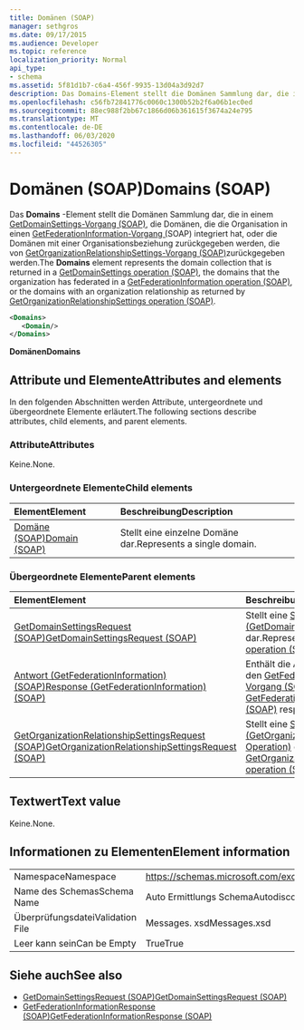 ```yaml
---
title: Domänen (SOAP)
manager: sethgros
ms.date: 09/17/2015
ms.audience: Developer
ms.topic: reference
localization_priority: Normal
api_type:
- schema
ms.assetid: 5f81d1b7-c6a4-456f-9935-13d04a3d92d7
description: Das Domains-Element stellt die Domänen Sammlung dar, die in einem GetDomainSettings-Vorgang (SOAP), die Domänen, die die Organisation in einen GetFederationInformation-Vorgang (SOAP) integriert hat, oder die Domänen mit einer Organisationsbeziehung zurückgegeben werden, die von GetOrganizationRelationshipSettings-Vorgang (SOAP) zurückgegeben werden.
ms.openlocfilehash: c56fb72841776c0060c1300b52b2f6a06b1ec0ed
ms.sourcegitcommit: 88ec988f2bb67c1866d06b361615f3674a24e795
ms.translationtype: MT
ms.contentlocale: de-DE
ms.lasthandoff: 06/03/2020
ms.locfileid: "44526305"
---
```

# <a name="domains-soap"></a><span data-ttu-id="d93ff-103">Domänen (SOAP)</span><span class="sxs-lookup"><span data-stu-id="d93ff-103">Domains (SOAP)</span></span>

<span data-ttu-id="d93ff-104">Das **Domains** -Element stellt die Domänen Sammlung dar, die in einem [GetDomainSettings-Vorgang (SOAP)](getdomainsettings-operation-soap.md), die Domänen, die die Organisation in einen [GetFederationInformation-Vorgang (](getfederationinformation-operation-soap.md)SOAP) integriert hat, oder die Domänen mit einer Organisationsbeziehung zurückgegeben werden, die von [GetOrganizationRelationshipSettings-Vorgang (SOAP)](getorganizationrelationshipsettings-operation-soap.md)zurückgegeben werden.</span><span class="sxs-lookup"><span data-stu-id="d93ff-104">The **Domains** element represents the domain collection that is returned in a [GetDomainSettings operation (SOAP)](getdomainsettings-operation-soap.md), the domains that the organization has federated in a [GetFederationInformation operation (SOAP)](getfederationinformation-operation-soap.md), or the domains with an organization relationship as returned by [GetOrganizationRelationshipSettings operation (SOAP)](getorganizationrelationshipsettings-operation-soap.md).</span></span>
  
```XML
<Domains>
   <Domain/>
</Domains>
```

 <span data-ttu-id="d93ff-105">**Domänen**</span><span class="sxs-lookup"><span data-stu-id="d93ff-105">**Domains**</span></span>
## <a name="attributes-and-elements"></a><span data-ttu-id="d93ff-106">Attribute und Elemente</span><span class="sxs-lookup"><span data-stu-id="d93ff-106">Attributes and elements</span></span>

<span data-ttu-id="d93ff-107">In den folgenden Abschnitten werden Attribute, untergeordnete und übergeordnete Elemente erläutert.</span><span class="sxs-lookup"><span data-stu-id="d93ff-107">The following sections describe attributes, child elements, and parent elements.</span></span>
  
### <a name="attributes"></a><span data-ttu-id="d93ff-108">Attribute</span><span class="sxs-lookup"><span data-stu-id="d93ff-108">Attributes</span></span>

<span data-ttu-id="d93ff-109">Keine.</span><span class="sxs-lookup"><span data-stu-id="d93ff-109">None.</span></span>
  
### <a name="child-elements"></a><span data-ttu-id="d93ff-110">Untergeordnete Elemente</span><span class="sxs-lookup"><span data-stu-id="d93ff-110">Child elements</span></span>

|<span data-ttu-id="d93ff-111">**Element**</span><span class="sxs-lookup"><span data-stu-id="d93ff-111">**Element**</span></span>|<span data-ttu-id="d93ff-112">**Beschreibung**</span><span class="sxs-lookup"><span data-stu-id="d93ff-112">**Description**</span></span>|
|:-----|:-----|
|[<span data-ttu-id="d93ff-113">Domäne (SOAP)</span><span class="sxs-lookup"><span data-stu-id="d93ff-113">Domain (SOAP)</span></span>](domain-soap.md) <br/> |<span data-ttu-id="d93ff-114">Stellt eine einzelne Domäne dar.</span><span class="sxs-lookup"><span data-stu-id="d93ff-114">Represents a single domain.</span></span>  <br/> |
   
### <a name="parent-elements"></a><span data-ttu-id="d93ff-115">Übergeordnete Elemente</span><span class="sxs-lookup"><span data-stu-id="d93ff-115">Parent elements</span></span>

|<span data-ttu-id="d93ff-116">**Element**</span><span class="sxs-lookup"><span data-stu-id="d93ff-116">**Element**</span></span>|<span data-ttu-id="d93ff-117">**Beschreibung**</span><span class="sxs-lookup"><span data-stu-id="d93ff-117">**Description**</span></span>|
|:-----|:-----|
|[<span data-ttu-id="d93ff-118">GetDomainSettingsRequest (SOAP)</span><span class="sxs-lookup"><span data-stu-id="d93ff-118">GetDomainSettingsRequest (SOAP)</span></span>](getdomainsettingsrequest-soap.md) <br/> |<span data-ttu-id="d93ff-119">Stellt eine [SOAP-Anforderung (GetDomainSettings Operation)](getdomainsettings-operation-soap.md) dar.</span><span class="sxs-lookup"><span data-stu-id="d93ff-119">Represents a [GetDomainSettings operation (SOAP)](getdomainsettings-operation-soap.md) request.</span></span>  <br/> |
|[<span data-ttu-id="d93ff-120">Antwort (GetFederationInformation) (SOAP)</span><span class="sxs-lookup"><span data-stu-id="d93ff-120">Response (GetFederationInformation) (SOAP)</span></span>](response-getfederationinformationsoap.md) <br/> |<span data-ttu-id="d93ff-121">Enthält die Antwortinformationen für den [GetFederationInformation-Vorgang (SOAP)](getfederationinformation-operation-soap.md) .</span><span class="sxs-lookup"><span data-stu-id="d93ff-121">Contains the [GetFederationInformation operation (SOAP)](getfederationinformation-operation-soap.md) response information.</span></span>  <br/> |
|[<span data-ttu-id="d93ff-122">GetOrganizationRelationshipSettingsRequest (SOAP)</span><span class="sxs-lookup"><span data-stu-id="d93ff-122">GetOrganizationRelationshipSettingsRequest (SOAP)</span></span>](getorganizationrelationshipsettingsrequest-soap.md) <br/> |<span data-ttu-id="d93ff-123">Stellt eine [SOAP-Anforderung (GetOrganizationRelationshipSettings Operation)](getorganizationrelationshipsettings-operation-soap.md) dar.</span><span class="sxs-lookup"><span data-stu-id="d93ff-123">Represents a [GetOrganizationRelationshipSettings operation (SOAP)](getorganizationrelationshipsettings-operation-soap.md) request.</span></span>  <br/> |
   
## <a name="text-value"></a><span data-ttu-id="d93ff-124">Textwert</span><span class="sxs-lookup"><span data-stu-id="d93ff-124">Text value</span></span>

<span data-ttu-id="d93ff-125">Keine.</span><span class="sxs-lookup"><span data-stu-id="d93ff-125">None.</span></span>
  
## <a name="element-information"></a><span data-ttu-id="d93ff-126">Informationen zu Elementen</span><span class="sxs-lookup"><span data-stu-id="d93ff-126">Element information</span></span>

|||
|:-----|:-----|
|<span data-ttu-id="d93ff-127">Namespace</span><span class="sxs-lookup"><span data-stu-id="d93ff-127">Namespace</span></span>  <br/> |https://schemas.microsoft.com/exchange/2010/Autodiscover  <br/> |
|<span data-ttu-id="d93ff-128">Name des Schemas</span><span class="sxs-lookup"><span data-stu-id="d93ff-128">Schema Name</span></span>  <br/> |<span data-ttu-id="d93ff-129">Auto Ermittlungs Schema</span><span class="sxs-lookup"><span data-stu-id="d93ff-129">Autodiscover schema</span></span>  <br/> |
|<span data-ttu-id="d93ff-130">Überprüfungsdatei</span><span class="sxs-lookup"><span data-stu-id="d93ff-130">Validation File</span></span>  <br/> |<span data-ttu-id="d93ff-131">Messages. xsd</span><span class="sxs-lookup"><span data-stu-id="d93ff-131">Messages.xsd</span></span>  <br/> |
|<span data-ttu-id="d93ff-132">Leer kann sein</span><span class="sxs-lookup"><span data-stu-id="d93ff-132">Can be Empty</span></span>  <br/> |<span data-ttu-id="d93ff-133">True</span><span class="sxs-lookup"><span data-stu-id="d93ff-133">True</span></span>  <br/> |
   
## <a name="see-also"></a><span data-ttu-id="d93ff-134">Siehe auch</span><span class="sxs-lookup"><span data-stu-id="d93ff-134">See also</span></span>

- [<span data-ttu-id="d93ff-135">GetDomainSettingsRequest (SOAP)</span><span class="sxs-lookup"><span data-stu-id="d93ff-135">GetDomainSettingsRequest (SOAP)</span></span>](getdomainsettingsrequest-soap.md)  
- [<span data-ttu-id="d93ff-136">GetFederationInformationResponse (SOAP)</span><span class="sxs-lookup"><span data-stu-id="d93ff-136">GetFederationInformationResponse (SOAP)</span></span>](getfederationinformationresponse-soap.md)

